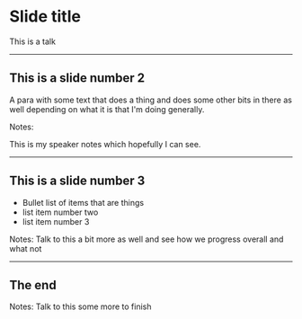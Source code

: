 # Slide title

This is a talk

---

## This is a slide number 2

A para with some text that does a thing and does some other bits in there as
well depending on what it is that I'm doing generally.

Notes:

This is my speaker notes which hopefully I can see.

---

## This is a slide number 3

* Bullet list of items that are things
* list item number two
* list item number 3

Notes:
Talk to this a bit more as well and see how we progress overall and what not

---

## The end

Notes:
Talk to this some more to finish
